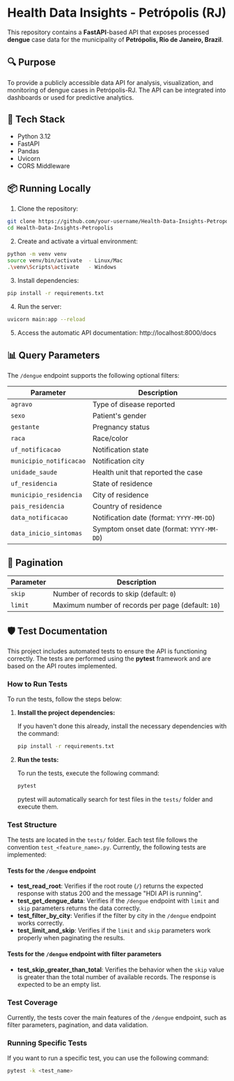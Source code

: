 # Health Data Insights - Petrópolis (RJ)

This repository contains a **FastAPI**-based API that exposes processed **dengue** case data for the municipality of **Petrópolis, Rio de Janeiro, Brazil**.

## 🔍 Purpose

To provide a publicly accessible data API for analysis, visualization, and monitoring of dengue cases in Petrópolis-RJ. The API can be integrated into dashboards or used for predictive analytics.

## 🚀 Tech Stack

- Python 3.12
- FastAPI
- Pandas
- Uvicorn
- CORS Middleware

## 📦 Running Locally

1. Clone the repository:
  ```bash
  git clone https://github.com/your-username/Health-Data-Insights-Petropolis.git
  cd Health-Data-Insights-Petropolis
  ```

2. Create and activate a virtual environment:
  ```bash
  python -m venv venv
  source venv/bin/activate  - Linux/Mac
  .\venv\Scripts\activate   - Windows
  ```

3. Install dependencies:
  ```bash
  pip install -r requirements.txt
  ```

4. Run the server:
  ```bash
  uvicorn main:app --reload
  ```

5. Access the automatic API documentation:
  http://localhost:8000/docs

## 📊 Query Parameters

The `/dengue` endpoint supports the following optional filters:

| Parameter               | Description                                      |
|-------------------------|--------------------------------------------------|
| `agravo`                | Type of disease reported                         |
| `sexo`                  | Patient's gender                                 |
| `gestante`              | Pregnancy status                                 |
| `raca`                  | Race/color                                       |
| `uf_notificacao`        | Notification state                               |
| `municipio_notificacao` | Notification city                                |
| `unidade_saude`         | Health unit that reported the case               |
| `uf_residencia`         | State of residence                               |
| `municipio_residencia`  | City of residence                                |
| `pais_residencia`       | Country of residence                             |
| `data_notificacao`      | Notification date (format: `YYYY-MM-DD`)        |
| `data_inicio_sintomas`  | Symptom onset date (format: `YYYY-MM-DD`)       |

## 📌 Pagination

| Parameter | Description                                  |
|-----------|----------------------------------------------|
| `skip`    | Number of records to skip (default: `0`)     |
| `limit`   | Maximum number of records per page (default: `10`) |

## 🛡️ Test Documentation

This project includes automated tests to ensure the API is functioning correctly. The tests are performed using the **pytest** framework and are based on the API routes implemented.

### How to Run Tests

To run the tests, follow the steps below:

1. **Install the project dependencies:**

    If you haven't done this already, install the necessary dependencies with the command:

    ```bash
    pip install -r requirements.txt
    ```

2. **Run the tests:**

    To run the tests, execute the following command:

    ```bash
    pytest
    ```

    pytest will automatically search for test files in the `tests/` folder and execute them.

### Test Structure

The tests are located in the `tests/` folder. Each test file follows the convention `test_<feature_name>.py`. Currently, the following tests are implemented:

#### Tests for the `/dengue` endpoint

- **test_read_root**: Verifies if the root route (`/`) returns the expected response with status 200 and the message "HDI API is running".
- **test_get_dengue_data**: Verifies if the `/dengue` endpoint with `limit` and `skip` parameters returns the data correctly.
- **test_filter_by_city**: Verifies if the filter by city in the `/dengue` endpoint works correctly.
- **test_limit_and_skip**: Verifies if the `limit` and `skip` parameters work properly when paginating the results.

#### Tests for the `/dengue` endpoint with filter parameters

- **test_skip_greater_than_total**: Verifies the behavior when the `skip` value is greater than the total number of available records. The response is expected to be an empty list.
  
### Test Coverage

Currently, the tests cover the main features of the `/dengue` endpoint, such as filter parameters, pagination, and data validation.

### Running Specific Tests

If you want to run a specific test, you can use the following command:

  ```bash
  pytest -k <test_name>
  ```